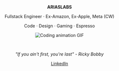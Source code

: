 <p align="center">
  <strong>ARIASLABS</strong>
</p>

<p align="center">
  Fullstack Engineer ⋅ Ex-Amazon, Ex-Apple, Meta (CW)
</p>

<p align="center">
  Code ⋅ Design ⋅ Gaming ⋅ Espresso
</p>



<p align="center">
  <img src="https://media4.giphy.com/media/v1.Y2lkPTc5MGI3NjExMGd2aDkxM3NwZ3M4OGlhMm05c2pmNjR0a21zYnd3ZHI4dGNxdXRvaiZlcD12MV9pbnRlcm5hbF9naWZfYnlfaWQmY3Q9Zw/lVFqY6rWZUqJeqaqnX/giphy.gif" alt="Coding animation GIF">
  </p>

<br />
<p align="center">
  <i>"If you ain't first, you're last" - Ricky Bobby</i>
</p>

<p align="center">
  <a href="https://www.linkedin.com/in/cjariasjr/">LinkedIn</a>
</p>